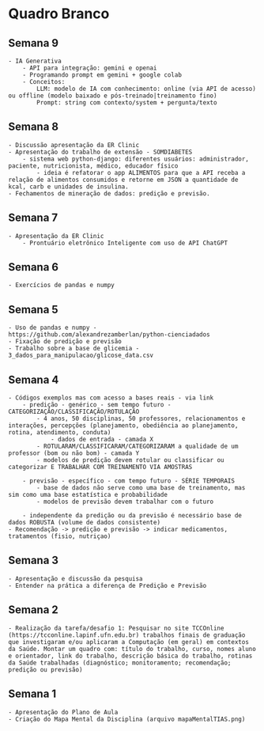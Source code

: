# Quadro Branco

## Semana 9
    - IA Generativa
        - API para integração: gemini e openai
        - Programando prompt em gemini + google colab
        - Conceitos:
            LLM: modelo de IA com conhecimento: online (via API de acesso) ou offline (modelo baixado e pós-treinado|treinamento fino)
            Prompt: string com contexto/system + pergunta/texto
        
## Semana 8
    - Discussão apresentação da ER Clinic
    - Apresentação do trabalho de extensão - SOMDIABETES
        - sistema web python-django: diferentes usuários: administrador, paciente, nutricionista, médico, educador físico
            - ideia é refatorar o app ALIMENTOS para que a API receba a relação de alimentos consumidos e retorne em JSON a quantidade de kcal, carb e unidades de insulina.
    - Fechamentos de mineração de dados: predição e previsão.
    
## Semana 7
    - Apresentação da ER Clinic
        - Prontuário eletrônico Inteligente com uso de API ChatGPT
## Semana 6
    - Exercícios de pandas e numpy

## Semana 5
    - Uso de pandas e numpy - https://github.com/alexandrezamberlan/python-cienciadados
    - Fixação de predição e previsão
    - Trabalho sobre a base de glicemia - 3_dados_para_manipulacao/glicose_data.csv

## Semana 4
    - Códigos exemplos mas com acesso a bases reais - via link 
        - predição - genérico - sem tempo futuro - CATEGORIZAÇÃO/CLASSIFICAÇÃO/ROTULAÇÃO
            - 4 anos, 50 disciplinas, 50 professores, relacionamentos e interações, percepções (planejamento, obediência ao planejamento, rotina, atendimento, conduta)
                - dados de entrada - camada X
            - ROTULARAM/CLASSIFICARAM/CATEGORIZARAM a qualidade de um professor (bom ou não bom) - camada Y
            - modelos de predição devem rotular ou classificar ou categorizar E TRABALHAR COM TREINAMENTO VIA AMOSTRAS

        - previsão - específico - com tempo futuro - SÉRIE TEMPORAIS
            - base de dados não serve como uma base de treinamento, mas sim como uma base estatística e probabilidade
            - modelos de previsão devem trabalhar com o futuro

        - independente da predição ou da previsão é necessário base de dados ROBUSTA (volume de dados consistente)
    - Recomendação -> predição e previsão -> indicar medicamentos, tratamentos (fisio, nutriçao)


## Semana 3
    - Apresentação e discussão da pesquisa
    - Entender na prática a diferença de Predição e Previsão

## Semana 2
    - Realização da tarefa/desafio 1: Pesquisar no site TCCOnline (https://tcconline.lapinf.ufn.edu.br) trabalhos finais de graduação que investigaram e/ou aplicaram a Computação (em geral) em contextos da Saúde. Montar um quadro com: título do trabalho, curso, nomes aluno e orientador, link do trabalho, descrição básica do trabalho, rotinas da Saúde trabalhadas (diagnóstico; monitoramento; recomendação; predição ou previsão)

## Semana 1
    - Apresentação do Plano de Aula
    - Criação do Mapa Mental da Disciplina (arquivo mapaMentalTIAS.png)
